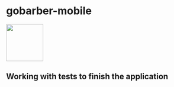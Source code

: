 # gobarber-mobile

<p>
  <img src="./assets/app.gif" width="100">
</p>

## Working with tests to finish the application

